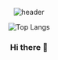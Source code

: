 <div align=center>

![header](https://capsule-render.vercel.app/api?type=slice&color=gradient&text=%20Beginner%20%20&height=200&fontSize=100)
 </div>
 <div align=center>
 
 ![Top Langs](https://github-readme-stats.vercel.app/api/top-langs/?username=6810779s&layout=compact&theme=gruvbox_light)
### Hi there 👋

<!--
**ihy527/ihy527** is a ✨ _special_ ✨ repository because its `README.md` (this file) appears on your GitHub profile.

Here are some ideas to get you started:

- 🔭 I’m currently working on ...
- 🌱 I’m currently learning ...
- 👯 I’m looking to collaborate on ...
- 🤔 I’m looking for help with ...
- 💬 Ask me about ...
- 📫 How to reach me: ...
- 😄 Pronouns: ...
- ⚡ Fun fact: ...
-->
